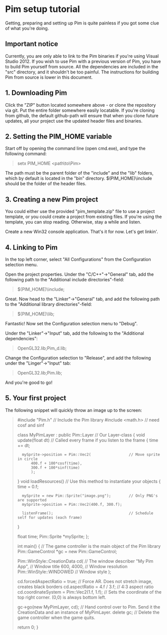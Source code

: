 Pim setup tutorial
==================

Getting, preparing and setting up Pim is quite painless if you got some clue of what you're doing.


## Important notice ##
 
Currently, you are only able to link to the Pim binaries if you're using Visual
Studio 2012. If you wish to use Pim with a previous version of Pim, you have to
build Pim yourself from source. All the dependencies are included in the "src"
directory, and it shouldn't be too painful. The instructions for building Pim
from source is lower in this document.


## 1. Downloading Pim ##

Click the "ZIP" button located somewhere above - or clone the repository via git. 
Put the entire folder somewhere easily locatable. If you're cloning from github, 
the default github-path will ensure that when you clone future updates, all your
project use the updated header files and binaries.


## 2. Setting the PIM_HOME variable ##

Start off by opening the command line (open cmd.exe), and type the following command:
>setx PIM_HOME  <path\to\Pim>

The path must be the parent folder of the "include" and the "lib" folders, which by default
is located in the "bin" directory. $(PIM_HOME)\include should be the folder of the header files.


## 3. Creating a new Pim project ##

You could either use the provided "pim_template.zip" file to use a project template, or you
could create a project from existing files. If you're using the template, you can stop reading.
Otherwise, stay a while and listen.

Create a new Win32 console application. That's it for now. Let's get linkin'.


## 4. Linking to Pim ##

In the top left corner, select "All Configurations" from the Configuration selection menu.

Open the project properties. Under the "C/C++"->"General" tab, add the following path
to the "Additional include directories"-field:

>$(PIM_HOME)\include;

Great. Now head to the "Linker"->"General" tab, and add the following path to the
"Additional library directories"-field:

>$(PIM_HOME)\lib;

Fantastic! Now set the Configuration selection menu to "Debug". 

Under the "Linker"->"Input" tab, add the following to the "Additional
dependencies":

>OpenGL32.lib;Pim_d.lib;

Change the Configuration selection to "Release", and add the following under the 
"Linger"->"Input" tab:

>OpenGL32.lib;Pim.lib;

And you're good to go!


## 5. Your first project ##

The following snippet will quickly throw an image up to the screen:

>#include "Pim.h"			// Include the Pim library
>#include <math.h>			// need cosf and sinf
>
>class MyPimLayer : public Pim::Layer 					// Our Layer-class
>{
>	void update(float dt)								// Called every frame if you listen to the frame
>	{
>		time += dt;
>
>		mySprite->position = Pim::Vec2( 				// Move sprite in circle
>			400.f + 100*cosf(time),
>			300.f + 100*sinf(time)
>			);
>	}
>	void loadResources()								// Use this method to instantiate your objects
>	{
>		time = 0.f;
>		
>		mySprite = new Pim::Sprite("image.png");		// Only PNG's are supported
>		mySprite->position = Pim::Vec2(400.f, 300.f);
>
>		listenFrame();									// Schedule self for updates (each frame)
>	}
>
>	float time;
>	Pim::Sprite *mySprite;
>};
>
>int main()
>{
>		// The game controller is the main object of the Pim library
>	Pim::GameControl *gc = new Pim::GameControl;	
>		
>	Pim::WinStyle::CreationData cd(		// The window describer
>		"My Pim App", 					// Window title
>		600, 4000, 						// Window resolution
>		Pim::WinStyle::WINDOWED 		// Window style
>		);
>
>	cd.forcedAspectRatio = true;					// Force AR. Does not stretch image, creates black borders
>	cd.aspectRatio = 4.f / 3.f;						// 4:3 aspect ratio
>	cd.coordinateSystem = Pim::Vec2(1.f, 1.f);		// Sets the coordinate of the top right corner. (0,0) is always bottom left.
>
>	gc->go(new MyPimLayer, cd);			// Hand control over to Pim. Send it the CreationData and an instance of MyPimLayer.
>	delete gc;							// Delete the game controller when the game quits.
>
>	return 0;
>}